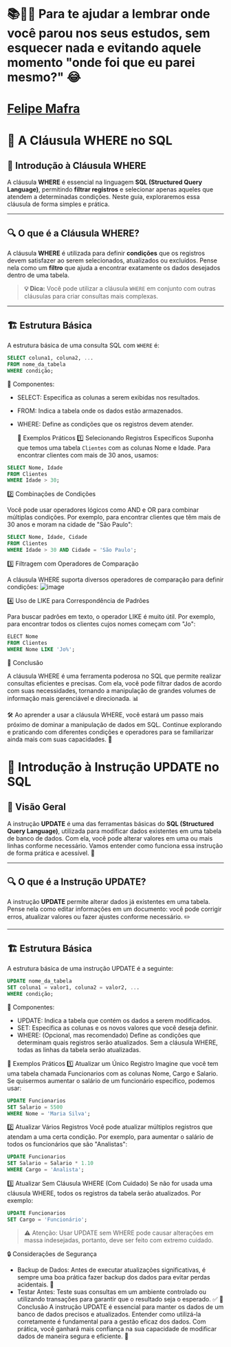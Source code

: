 # 📚🕵️‍♂️ Para te ajudar a lembrar onde você parou nos seus estudos, sem esquecer nada e evitando aquele momento "onde foi que eu parei mesmo?" 😂
# [Felipe Mafra](https://www.udemy.com/share/101WBE3@k3c6bJnjpxU5H4paLiFoG5VHyvyl1m6hqqzKDwBdJPxltrlotrhio7pGqjaRqCXD/)


# 📌 A Cláusula WHERE no SQL

## 🏁 Introdução à Cláusula WHERE
A cláusula **WHERE** é essencial na linguagem **SQL (Structured Query Language)**, permitindo **filtrar registros** e selecionar apenas aqueles que atendem a determinadas condições. Neste guia, exploraremos essa cláusula de forma simples e prática.

---

## 🔍 O que é a Cláusula WHERE?
A cláusula **WHERE** é utilizada para definir **condições** que os registros devem satisfazer ao serem selecionados, atualizados ou excluídos. Pense nela como um **filtro** que ajuda a encontrar exatamente os dados desejados dentro de uma tabela.

> **💡 Dica:** Você pode utilizar a cláusula `WHERE` em conjunto com outras cláusulas para criar consultas mais complexas.

---

## 🏗️ Estrutura Básica
A estrutura básica de uma consulta SQL com `WHERE` é:

```sql
SELECT coluna1, coluna2, ...
FROM nome_da_tabela
WHERE condição;
```

🔹 Componentes:
 - SELECT: Especifica as colunas a serem exibidas nos resultados.
 - FROM: Indica a tabela onde os dados estão armazenados.
 - WHERE: Define as condições que os registros devem atender.

   📝 Exemplos Práticos
1️⃣ Selecionando Registros Específicos
Suponha que temos uma tabela ``Clientes`` com as colunas Nome e Idade. Para encontrar clientes com mais de 30 anos, usamos:
```sql
SELECT Nome, Idade
FROM Clientes
WHERE Idade > 30;
```
2️⃣ Combinações de Condições

Você pode usar operadores lógicos como AND e OR para combinar múltiplas condições. Por exemplo, para encontrar clientes que têm mais de 30 anos e moram na cidade de "São Paulo":
```sql
SELECT Nome, Idade, Cidade
FROM Clientes
WHERE Idade > 30 AND Cidade = 'São Paulo';
```
3️⃣ Filtragem com Operadores de Comparação

A cláusula WHERE suporta diversos operadores de comparação para definir condições:
![image](https://github.com/user-attachments/assets/21d43a07-5cec-417d-9158-f5de91c0fbcd)

4️⃣ Uso de LIKE para Correspondência de Padrões

Para buscar padrões em texto, o operador LIKE é muito útil. Por exemplo, para encontrar todos os clientes cujos nomes começam com "Jo":
```sql
ELECT Nome
FROM Clientes
WHERE Nome LIKE 'Jo%';
```
🎯 Conclusão

A cláusula WHERE é uma ferramenta poderosa no SQL que permite realizar consultas eficientes e precisas. Com ela, você pode filtrar dados de acordo com suas necessidades, tornando a manipulação de grandes volumes de informação mais gerenciável e direcionada. 📊

🛠️ Ao aprender a usar a cláusula WHERE, você estará um passo mais próximo de dominar a manipulação de dados em SQL. Continue explorando e praticando com diferentes condições e operadores para se familiarizar ainda mais com suas capacidades. 🚀

# 🔄 Introdução à Instrução UPDATE no SQL

## 🏁 Visão Geral

A instrução **UPDATE** é uma das ferramentas básicas do **SQL (Structured Query Language)**, utilizada para modificar dados existentes em uma tabela de banco de dados. Com ela, você pode alterar valores em uma ou mais linhas conforme necessário. Vamos entender como funciona essa instrução de forma prática e acessível. 🚀

---

## 🔍 O que é a Instrução UPDATE?

A instrução **UPDATE** permite alterar dados já existentes em uma tabela. Pense nela como editar informações em um documento: você pode corrigir erros, atualizar valores ou fazer ajustes conforme necessário. ✏️

---

## 🏗️ Estrutura Básica

A estrutura básica de uma instrução UPDATE é a seguinte:

```sql
UPDATE nome_da_tabela
SET coluna1 = valor1, coluna2 = valor2, ...
WHERE condição;
```

🔹 Componentes:
 - UPDATE: Indica a tabela que contém os dados a serem modificados.
 - SET: Especifica as colunas e os novos valores que você deseja definir.
 - WHERE: (Opcional, mas recomendado) Define as condições que determinam quais registros serão atualizados. Sem a cláusula WHERE, todas as linhas da tabela serão atualizadas.

📝 Exemplos Práticos
1️⃣ Atualizar um Único Registro
Imagine que você tem uma tabela chamada Funcionarios com as colunas Nome, Cargo e Salario. Se quisermos aumentar o salário de um funcionário específico, podemos usar:
```sql
UPDATE Funcionarios
SET Salario = 5500
WHERE Nome = 'Maria Silva';
```
2️⃣ Atualizar Vários Registros
Você pode atualizar múltiplos registros que atendam a uma certa condição. Por exemplo, para aumentar o salário de todos os funcionários que são "Analistas":
```sql
UPDATE Funcionarios
SET Salario = Salario * 1.10
WHERE Cargo = 'Analista';
```
3️⃣ Atualizar Sem Cláusula WHERE (Com Cuidado)
Se não for usada uma cláusula WHERE, todos os registros da tabela serão atualizados. Por exemplo:
```sql
UPDATE Funcionarios
SET Cargo = 'Funcionário';
```
> ⚠️ Atenção: Usar UPDATE sem WHERE pode causar alterações em massa indesejadas, portanto, deve ser feito com extremo cuidado.

🔒 Considerações de Segurança
 - Backup de Dados: Antes de executar atualizações significativas, é sempre uma boa prática fazer backup dos dados para evitar perdas acidentais. 💾
 - Testar Antes: Teste suas consultas em um ambiente controlado ou utilizando transações para garantir que o resultado seja o esperado. ✅
🎯 Conclusão
A instrução UPDATE é essencial para manter os dados de um banco de dados precisos e atualizados. Entender como utilizá-la corretamente é fundamental para a gestão eficaz dos dados. Com prática, você ganhará mais confiança na sua capacidade de modificar dados de maneira segura e eficiente. 🚀


























